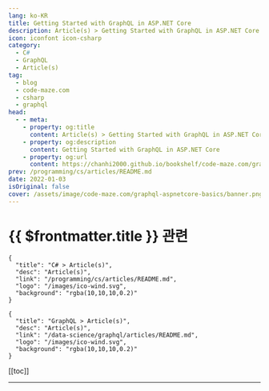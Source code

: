 ```yaml
---
lang: ko-KR
title: Getting Started with GraphQL in ASP.NET Core
description: Article(s) > Getting Started with GraphQL in ASP.NET Core
icon: iconfont icon-csharp
category: 
  - C#
  - GraphQL
  - Article(s)
tag: 
  - blog
  - code-maze.com
  - csharp
  - graphql
head:  
  - - meta:
    - property: og:title
      content: Article(s) > Getting Started with GraphQL in ASP.NET Core
    - property: og:description
      content: Getting Started with GraphQL in ASP.NET Core
    - property: og:url
      content: https://chanhi2000.github.io/bookshelf/code-maze.com/graphql-aspnetcore-basics.html
prev: /programming/cs/articles/README.md
date: 2022-01-03
isOriginal: false
cover: /assets/image/code-maze.com/graphql-aspnetcore-basics/banner.png
---
```


# {{ $frontmatter.title }} 관련

```component VPCard
{
  "title": "C# > Article(s)",
  "desc": "Article(s)",
  "link": "/programming/cs/articles/README.md",
  "logo": "/images/ico-wind.svg",
  "background": "rgba(10,10,10,0.2)"
}
```

```component VPCard
{
  "title": "GraphQL > Article(s)",
  "desc": "Article(s)",
  "link": "/data-science/graphql/articles/README.md",
  "logo": "/images/ico-wind.svg",
  "background": "rgba(10,10,10,0.2)"
}
```

[[toc]]

---

<SiteInfo
  name="Getting Started with GraphQL in ASP.NET Core"
  desc="In this article we are going to learn about GraphQL in ASP.NET Core integration, how to start with the project and how to create a first GraphQL query."
  url="https://code-maze.com/graphql-aspnetcore-basics/"
  logo="/assets/image/code-maze.com/favicon.png"
  preview="/assets/image/code-maze.com/graphql-aspnetcore-basics/banner.png"/>

<!-- TODO: 작성 -->
